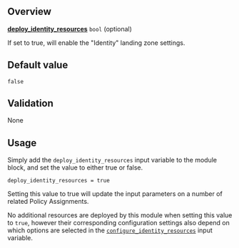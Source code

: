 <!-- markdownlint-disable first-line-h1 -->
## Overview

[**deploy_identity_resources**](#overview) `bool` (optional)

If set to true, will enable the "Identity" landing zone settings.

## Default value

`false`

## Validation

None

## Usage

Simply add the `deploy_identity_resources` input variable to the module block, and set the value to either true or false.

```hcl
deploy_identity_resources = true
```

Setting this value to true will update the input parameters on a number of related Policy Assignments.

No additional resources are deployed by this module when setting this value to `true`, however their corresponding configuration settings also depend on which options are selected in the [`configure_identity_resources`][configure_identity_resources] input variable.

[//]: # "************************"
[//]: # "INSERT LINK LABELS BELOW"
[//]: # "************************"

[this_page]: # "Link for the current page."

[subscription_id_identity]:     ./%5BVariables%5D-subscription_id_identity "Instructions for how to use the subscription_id_identity variable."
[configure_identity_resources]: ./%5BVariables%5D-configure_identity_resources "Instructions for how to use the configure_identity_resources variable."
